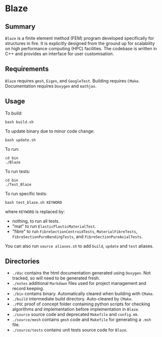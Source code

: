 # Blaze

## Summary
`Blaze` is a finite element method (FEM) program developed specifically for structures in fire. It is explicitly designed from the ground up for scalability on high performance computing (HPC) facilities. The codebase is written in C++ and provides an interface for user customisation.

## Requirements
`Blaze` requires `gmsh`, `Eigen`, and `GoogleTest`. Building requires `CMake`.
Documentation requires `Doxygen` and `mathjax`.

## Usage
To build:
```
bash build.sh
```
To update binary due to minor code change:
```
bash update.sh
```
To run:
```
cd bin
./Blaze
```
To run tests:
```
cd bin
./Test_Blaze
```
To run specific tests:
```
bash test_blaze.sh KEYWORD
``` 
where `KEYWORD` is replaced by:
- nothing, to run all tests.
- "mat" to run `ElasticPlasticMaterialTest`.
- "fibre" to run `FibreSectionCentroidTests`, `MaterialFibreTests`, `FibreSectionPureBendingTests`, and `FibreSectionPureAxialTests`.

You can also run `source aliases.sh` to add `build`, `update` and `test` aliases.

## Directories
- `./doc` contains the html documentation generated using `Doxygen`. Not tracked, so will need to be generated fresh.
- `./notes` additional `Markdown` files used for project management and record keeping.
- `./bin` contains binary. Automatically cleared when building with `CMake`.
- `./build` intermediate build directory. Auto-cleared by `CMake`.
- `./POC` proof of concept folder containing python scripts for checking algorithms and implementation before implementation in `Blaze`.
- `./source` source code and deprecated `Makefile` and `config.mk`.
- `./source/mesh` contains `gmsh` code and `Makefile` for generating a `.msh` file.
- `./source/tests` contains unit tests source code for `Blaze`.






